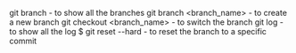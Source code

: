 git branch - to show all the branches
git branch <branch_name> - to create a new branch
git checkout <branch_name> - to switch the branch
git log - to show all the log
$ git reset --hard <id> - to reset the branch to a specific commit